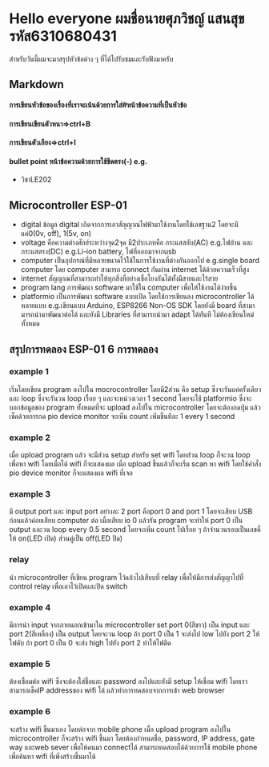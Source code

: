 # Hello everyone ผมชื่อนายศุภวิชญ์ แสนสุข รหัส6310680431
สำหรับวันนี้ผมจะมาสรุปหัวข้อต่าง ๆ ที่ได้ไปรับชมและรับฟังมาครับ

## Markdown
#### การเขียนหัวข้อของเรื่องที่เราจะเน้นด้วยการใส่#หน้าข้อความที่เป็นหัวข้อ 
#### การเขียนเขียนตัวหนา=>ctrl+B 
#### การเขียนตัวเอียง=>ctrl+I
#### bullet point หน้าข้อความด้วยการใช้ขีดตรง(-) e.g.
- วิชาLE202

## Microcontroller ESP-01
- digital ข้อมูล digital เกิดจากการเอาสัญญาณไฟฟ้ามาใช้งานโดยใช้เลขฐาน2 โดยจะมีแค่0(0v, off), 1(5v, on) 
- voltage คือความต่างศักย์ระหว่างจุด2จุด มี2ประเภทคือ กระแสสลับ(AC) e.g.ไฟบ้าน และ กระแสตรง(DC) e.g.Li-ion battery, ไฟที่ออกมาจากusb
- computer เป็นอุปกรณ์ที่มีหลายขนาดไว้ใช้ในการใช้งานที่ต่างกันออกไป e.g.single board computer โดย computer สามารถ connect กันผ่าน internet ได้ด้วยความเร็วที่สูง
- internet สัญญาณที่สามารถทำให้ทุกสิ่งที่อย่างเชื่อโยงกันได้ทั้งมีสายและไร้สาย
- program lang การพัฒนา software มาใช้ใน computer เพื่อให้ใช้งานได้ง่ายขึ้น
- platformio เป็นการพัฒนา software แบบเปิด โดยใช้การเขียนลง microcontroller ได้หลายแบบ e.g.เขียนแบบ Arduino, ESP8266 Non-OS SDK โดยยังมี board ที่สามามารถนำมาพัฒนาต่อได้ และยังมี Libraries ที่สามารถนำมา adapt ได้ทันที ไม่ต้องเขียนใหม่ทั้งหมด

## สรุปการทดลอง ESP-01 6 การทดลอง
### example 1  
เริ่มโดยเขียน program ลงไปใน mocrocontroller โดยมี2ส่วน คือ setup ซึ่งจะรันแค่ครั้งเดียว และ loop ซึ่งจะรันวน loop เรื่อย ๆ และจะหน่วงเวลา 1 second โดยจะใช้ platformio ซึ่งจะบอกข้อมูลของ program ทั้งหมดที่จะ upload ลงไปใน microcontroller โดยจะต้องกดปุ่ม แล้วเช็คด้วยการกด pio device monitor จะเห็น count เพิ่มขึ้นทีละ 1 every 1 second
### example 2
เมื่อ upload program แล้ว จะมีส่วน setup สำหรับ set wifi โดยส่วน loop ก็จะวน loop เพื่อหา wifi โดยเมื่อได้ wifi ก็จะแสดงผล เมื่อ upload ขึ้นแล้วก็จะเริ่ม scan หา wifi โดยใช้คำสั่ง pio device monitor ก็จะแสดงผล wifi ที่เจอ
### example 3
มี output port และ input port อย่างละ 2 port คือport 0 and port 1 โดยจะเสียบ USB ก่อนแล้วค่อยเสียบ computer ต่อ เมื่อเสียบ io 0 แล้วรัน program จะทำให้ port 0 เป็น output และวน loop every 0.5 second โดยจะเพิ่ม count ไปเรื่อย ๆ ถ้าจำนวนรอบเป็นเลขคี่ให้ on(LED เปิด) ส่วนคู่เป็น off(LED ปิด)
### relay
นำ microcontroller ที่เขียน program ไว้แล้วไปเสียบที่ relay เพื่อให้มีการส่งสัญญาไปที่ control relay เพื่อเอาไว้เปิดและปิด switch
### example 4
มีการนำ input จากภายนอกเข้ามาใน microcontroller set port 0(สีขาว) เป็น input และ port 2(สีเหลือง) เป็น output โดยจะวน loop ถ้า port 0 เป็น 1 จะส่งไป low ไปยัง port 2 ให้ไฟดับ ถ้า port 0 เป็น 0 จะส่ง high ไปยัง port 2 ทำให้ไฟติด
### example 5
ต้องเชื่อมต่อ wifi ซึ่งจะต้องใส่ชื่อและ password ลงไปและยังมี setup ให้เชื่อม wifi โดยเราสามารถเช็คIP addressของ wifi ได้ แล้วทำการทดสอบจากการเข้า web browser
### example 6
จะสร้าง wifi ขึ้นมาเอง โดยต่อจาก mobile phone เมื่อ upload program ลงไปใน microcontroller ก็จะสร้าง wifi ขึ้นมา โดยต้องกำหนดชื่อ, password, IP address, gate way และweb sever เพื่อให้คนมา connectได้  สามารถทดสอบได้ด้วยการใช้ mobile phone เพื่อค้นหา wifi ที่เพิ่งสร้างขึ้นมาได้ 
